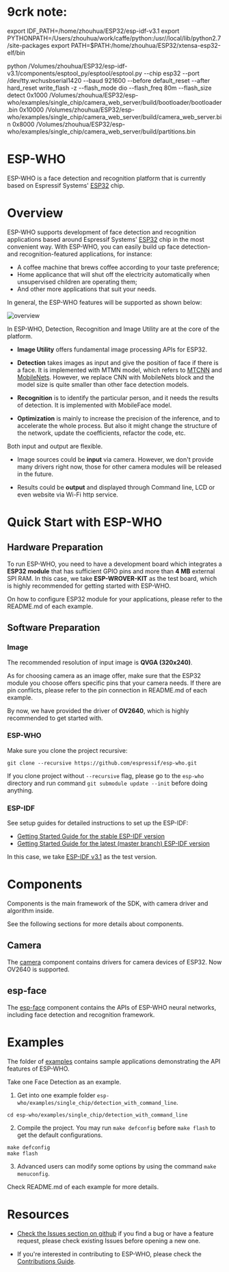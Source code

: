 # 9crk note:
export IDF_PATH=/home/zhouhua/ESP32/esp-idf-v3.1
export PYTHONPATH=/Users/zhouhua/work/caffe/python:/usr//local/lib/python2.7/site-packages
export PATH=$PATH:/home/zhouhua/ESP32/xtensa-esp32-elf/bin

python /Volumes/zhouhua/ESP32/esp-idf-v3.1/components/esptool_py/esptool/esptool.py --chip esp32 --port /dev/tty.wchusbserial1420 --baud 921600 --before default_reset --after hard_reset write_flash -z --flash_mode dio --flash_freq 80m --flash_size detect 0x1000 /Volumes/zhouhua/ESP32/esp-who/examples/single_chip/camera_web_server/build/bootloader/bootloader.bin 0x10000 /Volumes/zhouhua/ESP32/esp-who/examples/single_chip/camera_web_server/build/camera_web_server.bin 0x8000 /Volumes/zhouhua/ESP32/esp-who/examples/single_chip/camera_web_server/build/partitions.bin





# ESP-WHO

ESP-WHO is a face detection and recognition platform that is currently based on Espressif Systems' [ESP32](https://espressif.com/en/products/hardware/esp32/overview) chip.

# Overview
ESP-WHO supports development of face detection and recognition applications based around Espressif Systems' [ESP32](https://espressif.com/en/products/hardware/esp32/overview) chip in the most convenient way. With ESP-WHO, you can easily build up face detection- and recognition-featured applications, for instance:
* A coffee machine that brews coffee according to your taste preference;
* Home applicance that will shut off the electricity automatically when unsupervised children are operating them;
* And other more applications that suit your needs.

In general, the ESP-WHO features will be supported as shown below:

![overview](img/overview.jpg)

In ESP-WHO, Detection, Recognition and Image Utility are at the core of the platform.


* **Image Utility** offers fundamental image processing APIs for ESP32.

* **Detection** takes images as input and give the position of face if there is a face. It is implemented with MTMN model, which refers to [MTCNN](http://cn.arxiv.org/abs/1604.02878) and [MobileNets](https://arxiv.org/abs/1801.04381). However, we replace CNN with MobileNets block and the model size is quite smaller than other face detection models.

* **Recognition** is to identify the particular person, and it needs the results of detection. It is implemented with MobileFace model.

* **Optimization** is mainly to increase the precision of the inference, and to accelerate the whole process. But also it might change the structure of the network, update the coefficients, refactor the code, etc.

Both input and output are flexible.

* Image sources could be **input** via camera. However, we don't provide many drivers right now, those for other camera modules will be released in the future.

* Results could be **output** and displayed through Command line, LCD or even website via Wi-Fi http service.


# Quick Start with ESP-WHO

## Hardware Preparation

To run ESP-WHO, you need to have a development board which integrates a **ESP32 module** that has sufficient GPIO pins and more than **4 MB** external SPI RAM. In this case, we take **ESP-WROVER-KIT** as the test board, which is highly recommended for getting started with ESP-WHO.

On how to configure ESP32 module for your applications, please refer to the README.md of each example.

## Software Preparation

### Image

The recommended resolution of input image is **QVGA (320x240)**.

As for choosing camera as an image offer, make sure that the ESP32 module you choose offers specific pins that your camera needs. If there are pin conflicts, please refer to the pin connection in README.md of each example.

By now, we have provided the driver of **OV2640**, which is highly recommended to get started with.

### ESP-WHO
Make sure you clone the project recursive:

```
git clone --recursive https://github.com/espressif/esp-who.git 
```

 If you clone project without `--recursive` flag, please go to the `esp-who` directory and run command `git submodule update --init` before doing anything.

### ESP-IDF
See setup guides for detailed instructions to set up the ESP-IDF:

* [Getting Started Guide for the stable ESP-IDF version](https://docs.espressif.com/projects/esp-idf/en/stable/get-started/)
* [Getting Started Guide for the latest (master branch) ESP-IDF version](https://docs.espressif.com/projects/esp-idf/en/latest/get-started/)

 In this case, we take [ESP-IDF v3.1](https://github.com/espressif/esp-idf/releases/v3.1) as the test version.


# Components

Components is the main framework of the SDK, with camera driver and algorithm inside.

See the following sections for more details about components.

## Camera

The [camera](https://github.com/espressif/esp32-camera/tree/master) component contains drivers for camera devices of ESP32. Now OV2640 is supported.


## esp-face

The [esp-face](https://github.com/espressif/esp-face/tree/master) component contains the APIs of ESP-WHO neural networks, including face detection and recognition framework.


# Examples
The folder of [examples](examples) contains sample applications demonstrating the API features of ESP-WHO.

Take one Face Detection as an example.

1. Get into one example folder `esp-who/examples/single_chip/detection_with_command_line`.
```
cd esp-who/examples/single_chip/detection_with_command_line
```

2. Compile the project. You may run `make defconfig` before `make flash` to get the default configurations.
```
make defconfig
make flash
```
3. Advanced users can modify some options by using the command `make menuconfig`.


Check README.md of each example for more details.


# Resources

* [Check the Issues section on github](https://github.com/espressif/esp-who/issues) if you find a bug or have a feature request, please check existing Issues before opening a new one.

* If you're interested in contributing to ESP-WHO, please check the [Contributions Guide](https://esp-idf.readthedocs.io/en/latest/contribute/index.html).
